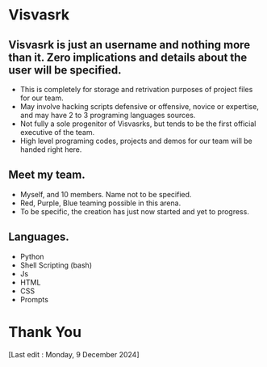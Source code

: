 # Visvasrk
## Visvasrk is just an username and nothing more than it. Zero implications and details about the user will be specified. 
- This is completely for storage and retrivation purposes of project files for our team.
- May involve hacking scripts defensive or offensive, novice or expertise, and may have 2 to 3 programing languages sources.
- Not fully a sole progenitor of Visvasrks, but tends to be the first official executive of the team.
- High level programing codes, projects and demos for our team will be handed right here.

## Meet my team.
- Myself, and 10 members. Name not to be specified.
- Red, Purple, Blue teaming possible in this arena.
- To be specific, the creation has just now started and yet to progress.

## Languages. 
- Python
- Shell Scripting (bash)
- Js
- HTML
- CSS
- Prompts

  
# Thank You
[Last edit : Monday, 9 December 2024]
